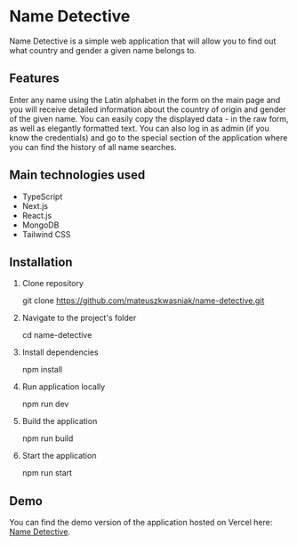 # Name Detective

Name Detective is a simple web application that will allow you to find out what country and gender a given name belongs to.

## Features

Enter any name using the Latin alphabet in the form on the main page and you will receive detailed information about the country of origin and gender of the given name. You can easily copy the displayed data - in the raw form, as well as elegantly formatted text. You can also log in as admin (if you know the credentials) and go to the special section of the application where you can find the history of all name searches.

## Main technologies used

- TypeScript
- Next.js
- React.js
- MongoDB
- Tailwind CSS

## Installation

1. Clone repository

   git clone https://github.com/mateuszkwasniak/name-detective.git

2. Navigate to the project's folder

   cd name-detective

3. Install dependencies

   npm install

4. Run application locally

   npm run dev

5. Build the application

   npm run build

6. Start the application

   npm run start

## Demo

You can find the demo version of the application hosted on Vercel here: [Name Detective](https://name-detective.vercel.app/).
